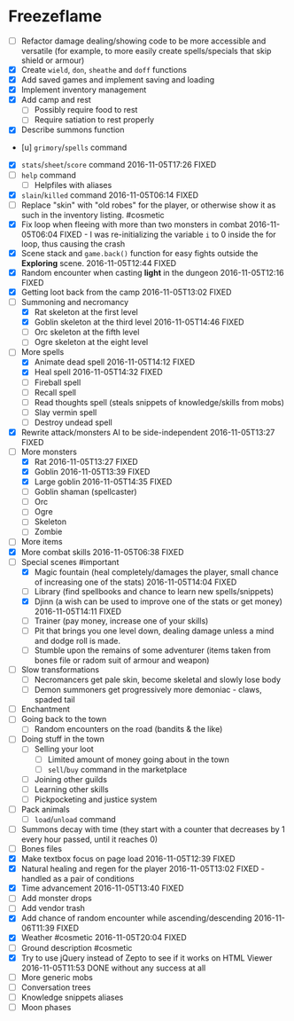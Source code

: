 # Freezeflame

- [ ] Refactor damage dealing/showing code to be more accessible and versatile
      (for example, to more easily create spells/specials that skip shield or
       armour)
- [x] Create `wield`, `don`, `sheathe` and `doff` functions
- [x] Add saved games and implement saving and loading
- [x] Implement inventory management
- [x] Add camp and rest
  - [ ] Possibly require food to rest
  - [ ] Require satiation to rest properly
- [x] Describe summons function
- [u] `grimory`/`spells` command
- [x] `stats`/`sheet`/`score` command
      2016-11-05T17:26 FIXED
- [ ] `help` command
  - [ ] Helpfiles with aliases
- [x] `slain`/`killed` command
      2016-11-05T06:14 FIXED
- [ ] Replace "skin" with "old robes" for the player, or otherwise show it 
      as such in the inventory listing. #cosmetic
- [x] Fix loop when fleeing with more than two monsters in combat
      2016-11-05T06:04 FIXED - I was re-initializing the variable `i` to 0
      inside the for loop, thus causing the crash
- [x] Scene stack and `game.back()` function for easy fights outside the 
       **Exploring** scene.
      2016-11-05T12:44 FIXED
- [x] Random encounter when casting **light** in the dungeon
      2016-11-05T12:16 FIXED
- [x] Getting loot back from the camp
      2016-11-05T13:02 FIXED
- [ ] Summoning and necromancy
  - [x] Rat skeleton at the first level
  - [x] Goblin skeleton at the third level
        2016-11-05T14:46 FIXED
  - [ ] Orc skeleton at the fifth level
  - [ ] Ogre skeleton at the eight level
- [ ] More spells
  - [x] Animate dead spell
        2016-11-05T14:12 FIXED
  - [x] Heal spell
        2016-11-05T14:32 FIXED
  - [ ] Fireball spell
  - [ ] Recall spell
  - [ ] Read thoughts spell (steals snippets of knowledge/skills from mobs)
  - [ ] Slay vermin spell
  - [ ] Destroy undead spell
- [x] Rewrite attack/monsters AI to be side-independent
      2016-11-05T13:27 FIXED
- [ ] More monsters
  - [x] Rat
        2016-11-05T13:27 FIXED
  - [x] Goblin
        2016-11-05T13:39 FIXED
  - [x] Large goblin 
        2016-11-05T14:35 FIXED
  - [ ] Goblin shaman (spellcaster)
  - [ ] Orc
  - [ ] Ogre
  - [ ] Skeleton
  - [ ] Zombie
- [ ] More items
- [x] More combat skills
      2016-11-05T06:38 FIXED
- [ ] Special scenes #important
  - [x] Magic fountain (heal completely/damages the player, small chance of 
         increasing one of the stats)
        2016-11-05T14:04 FIXED
  - [ ] Library (find spellbooks and chance to learn new spells/snippets)
  - [x] Djinn (a wish can be used to improve one of the stats or get money)
        2016-11-05T14:11 FIXED
  - [ ] Trainer (pay money, increase one of your skills)
  - [ ] Pit that brings you one level down, dealing damage unless a mind and
         dodge roll is made.
  - [ ] Stumble upon the remains of some adventurer (items taken from bones 
         file or radom suit of armour and weapon)
- [ ] Slow transformations
  - [ ] Necromancers get pale skin, become skeletal and slowly lose body
  - [ ] Demon summoners get progressively more demoniac - claws, spaded tail
- [ ] Enchantment
- [ ] Going back to the town
  - [ ] Random encounters on the road (bandits & the like)
- [ ] Doing stuff in the town
  - [ ] Selling your loot
    - [ ] Limited amount of money going about in the town
    - [ ] `sell`/`buy` command in the marketplace
  - [ ] Joining other guilds
  - [ ] Learning other skills
  - [ ] Pickpocketing and justice system
- [ ] Pack animals
  - [ ] `load`/`unload` command
- [ ] Summons decay with time (they start with a counter that decreases by
       1 every hour passed, until it reaches 0)
- [ ] Bones files
- [x] Make textbox focus on page load
      2016-11-05T12:39 FIXED
- [x] Natural healing and regen for the player
      2016-11-05T13:02 FIXED - handled as a pair of conditions
- [x] Time advancement
      2016-11-05T13:40 FIXED
- [ ] Add monster drops
- [ ] Add vendor trash
- [x] Add chance of random encounter while ascending/descending
      2016-11-06T11:39 FIXED
- [x] Weather #cosmetic
      2016-11-05T20:04 FIXED
- [ ] Ground description #cosmetic
- [x] Try to use jQuery instead of Zepto to see if it works on HTML Viewer
      2016-11-05T11:53 DONE without any success at all
- [ ] More generic mobs
- [ ] Conversation trees
- [ ] Knowledge snippets aliases
- [ ] Moon phases